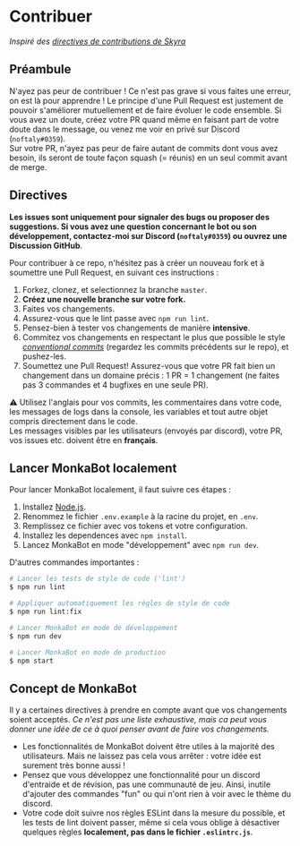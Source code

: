 # Contribuer

*Inspiré des [directives de contributions de Skyra]*

## Préambule

N'ayez pas peur de contribuer ! Ce n'est pas grave si vous faites une erreur, on est là pour apprendre ! Le principe
d'une Pull Request est justement de pouvoir s'améliorer mutuellement et de faire évoluer le code ensemble. Si vous avez
un doute, créez votre PR quand même en faisant part de votre doute dans le message, ou venez me voir en privé sur
Discord (`noftaly#0359`).\
Sur votre PR, n'ayez pas peur de faire autant de commits dont vous avez besoin, ils seront de toute façon squash
(= réunis) en un seul commit avant de merge.

## Directives

**Les issues sont uniquement pour signaler des bugs ou proposer des suggestions. Si vous avez une question concernant
le bot ou son développement, contactez-moi sur Discord (`noftaly#0359`) ou ouvrez une Discussion GitHub**.

Pour contribuer à ce repo, n'hésitez pas à créer un nouveau fork et à soumettre une Pull Request, en suivant ces
instructions :

1. Forkez, clonez, et selectionnez la branche `master`.
1. **Créez une nouvelle branche sur votre fork.**
1. Faites vos changements.
1. Assurez-vous que le lint passe avec `npm run lint`.
1. Pensez-bien à tester vos changements de manière **intensive**.
1. Commitez vos changements en respectant le plus que possible le style *[conventional commits]* (regardez les commits
précédents sur le repo), et pushez-les.
1. Soumettez une Pull Request! Assurez-vous que votre PR fait bien un changement dans un domaine précis : 1 PR = 1
changement (ne faites pas 3 commandes et 4 bugfixes en une seule PR).

⚠️ Utilisez l'anglais pour vos commits, les commentaires dans votre code, les messages de logs dans la console, les
variables et tout autre objet compris directement dans le code.\
Les messages visibles par les utilisateurs (envoyés par discord), votre PR, vos issues etc. doivent être en **français**.

## Lancer MonkaBot localement

Pour lancer MonkaBot localement, il faut suivre ces étapes :

1. Installez [Node.js].
1. Renommez le fichier `.env.example` à la racine du projet, en `.env`.
1. Remplissez ce fichier avec vos tokens et votre configuration.
1. Installez les dependences avec `npm install`.
1. Lancez MonkaBot en mode "développement" avec `npm run dev`.

D'autres commandes importantes :

```bash
# Lancer les tests de style de code ('lint')
$ npm run lint

# Appliquer automatiquement les règles de style de code
$ npm run lint:fix

# Lancer MonkaBot en mode de développement
$ npm run dev

# Lancer MonkaBot en mode de production
$ npm start
```

## Concept de MonkaBot

Il y a certaines directives à prendre en compte avant que vos changements soient acceptés. *Ce n'est pas une liste
exhaustive, mais ca peut vous donner une idée de ce à quoi penser avant de faire vos changements.*

- Les fonctionnalités de MonkaBot doivent être utiles à la majorité des utilisateurs. Mais ne laissez pas cela vous
arrêter : votre idée est surement très bonne aussi !
- Pensez que vous développez une fonctionnalité pour un discord d'entraide et de révision, pas une communauté de jeu.
Ainsi, inutile d'ajouter des commandes "fun" ou qui n'ont rien à voir avec le thème du discord.
- Votre code doit suivre nos règles ESLint dans la mesure du possible, et les tests de lint doivent passer, même si
cela vous oblige à désactiver quelques règles **localement, pas dans le fichier `.eslintrc.js`**.

<!-- Link Dump -->

[directives de contributions de Skyra]: https://github.com/skyra-project/skyra/blob/75df79bd409f78d224e50a39acdf3e2a10679cd4/.github/CONTRIBUTING.md
[conventional commits]: https://www.conventionalcommits.org/en/v1.0.0/
[Node.js]: https://nodejs.org/en/download/
